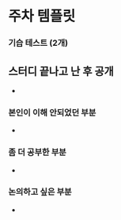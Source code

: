 # 주차 템플릿

### 기습 테스트 (2개)
스터디 끝나고 난 후 공개
- 
- 

### 본인이 이해 안되었던 부분
- 

### 좀 더 공부한 부분
- 

### 논의하고 싶은 부분
- 

